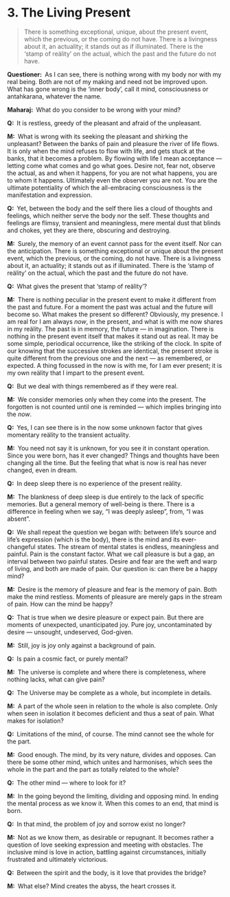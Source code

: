 # 3. The Living Present

>There is something exceptional, unique, about the present event, which the previous, or the coming do not have. There is a livingness about it, an actuality; it stands out as if illuminated. There is the ‘stamp of reälity’ on the actual, which the past and the future do not have.

**Questioner:**&ensp;As I can see, there is nothing wrong with my body nor with my real being. Both are not of my making and need not be improved upon. What has gone wrong is the ‘inner body’, call it mind, consciousness or <span data-tippy-content="The psyche, mind. Mind in a collective sense, including intelligence (<em>buddhi</em>), ego (<em>ahamkara</em>) and mind (<em>manas</em>).">antahkarana</span>, whatever the name.

**Maharaj:**&ensp;What do you consider to be wrong with your mind?

**Q:**&ensp;It is restless, greedy of the pleasant and afraid of the unpleasant.

**M:**&ensp;What is wrong with its seeking the pleasant and shirking the unpleasant? Between the banks of pain and pleasure the river of life flows. It is only when the mind refuses to flow with life, and gets stuck at the banks, that it becomes a problem. By flowing with life I mean acceptance — letting come what comes and go what goes. Desire not, fear not, observe the actual, as and when it happens, for you are not what happens, you are to whom it happens. Ultimately even the observer you are not. You are the ultimate potentiality of which the all-embracing consciousness is the manifestation and expression.

**Q:**&ensp;Yet, between the body and the self there lies a cloud of thoughts and feelings, which neither serve the body nor the self. These thoughts and feelings are flimsy, transient and meaningless, mere mental dust that blinds and chokes, yet they are there, obscuring and destroying.

**M:**&ensp;Surely, the memory of an event cannot pass for the event itself. Nor can the anticipation. There is something exceptional or unique about the present event, which the previous, or the coming, do not have. There is a livingness about it, an actuality; it stands out as if illuminated. There is the ‘stamp of reälity’ on the actual, which the past and the future do not have.

**Q:**&ensp;What gives the present that ‘stamp of reälity’?

**M:**&ensp;There is nothing peculiar in the present event to make it different from the past and future. For a moment the past was actual and the future will become so. What makes the present so different? Obviously, my presence. I am real for I am always *now*, in the present, and what is with me now shares in my reälity. The past is in memory, the future — in imagination. There is nothing in the present event itself that makes it stand out as real. It may be some simple, periodical occurrence, like the striking of the clock. In spite of our knowing that the successive strokes are identical, the present stroke is quite different from the previous one and the next — as remembered, or expected. A thing focussed in the now is with me, for I am ever present; it is my own reälity that I impart to the present event.

**Q:**&ensp;But we deal with things remembered as if they were real.

**M:**&ensp;We consider memories only when they come into the present. The forgotten is not counted until one is reminded — which implies bringing into the *now*.

**Q:**&ensp;Yes, I can see there is in the now some unknown factor that gives momentary reälity to the transient actuality.

**M:**&ensp;You need not say it is unknown, for you see it in constant operation. Since you were born, has it ever changed? Things and thoughts have been changing all the time. But the feeling that what is now is real has never changed, even in dream.

**Q:**&ensp;In deep sleep there is no experience of the present reälity.

**M:**&ensp;The blankness of deep sleep is due entirely to the lack of specific memories. But a general memory of well-being is there. There is a difference in feeling when we say, “I was deeply asleep”, from, “I was absent”.

**Q:**&ensp;We shall repeat the question we began with: between life’s source and life’s expression (which is the body), there is the mind and its ever-changeful states. The stream of mental states is endless, meaningless and painful. Pain is the constant factor. What we call pleasure is but a gap, an interval between two painful states. Desire and fear are the weft and warp of living, and both are made of pain. Our question is: can there be a happy mind?

**M:**&ensp;Desire is the memory of pleasure and fear is the memory of pain. Both make the mind restless. Moments of pleasure are merely gaps in the stream of pain. How can the mind be happy?

**Q:**&ensp;That is true when we desire pleasure or expect pain. But there are moments of unexpected, unanticipated joy. Pure joy, uncontaminated by desire — unsought, undeserved, God-given.

**M:**&ensp;Still, joy is joy only against a background of pain.

**Q:**&ensp;Is pain a cosmic fact, or purely mental?

**M:**&ensp;The universe is complete and where there is completeness, where nothing lacks, what can give pain?

**Q:**&ensp;The Universe may be complete as a whole, but incomplete in details.

**M:**&ensp;A part of the whole seen in relation to the whole is also complete. Only when seen in isolation it becomes deficient and thus a seat of pain. What makes for isolation?

**Q:**&ensp;Limitations of the mind, of course. The mind cannot see the whole for the part.

**M:**&ensp;Good enough. The mind, by its very nature, divides and opposes. Can there be some other mind, which unites and harmonises, which sees the whole in the part and the part as totally related to the whole?

**Q:**&ensp;The other mind — where to look for it?

**M:**&ensp;In the going beyond the limiting, dividing and opposing mind. In ending the mental process as we know it. When this comes to an end, that mind is born.

**Q:**&ensp;In that mind, the problem of joy and sorrow exist no longer?

**M:**&ensp;Not as we know them, as desirable or repugnant. It becomes rather a question of love seeking expression and meeting with obstacles. The inclusive mind is love in action, battling against circumstances, initially frustrated and ultimately victorious.

**Q:**&ensp;Between the spirit and the body, is it love that provides the bridge?

**M:**&ensp;What else? Mind creates the abyss, the heart crosses it.

<script>
export default {
  props: ["slot-key"],
  mounted () {
    tippy("[data-tippy-content]", {allowHTML: true});
  }
}
</script>